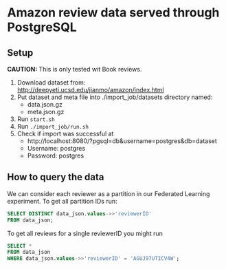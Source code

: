 # Amazon review data served through PostgreSQL

## Setup

**CAUTION:** This is only tested wit Book reviews.

1. Download dataset from: http://deepyeti.ucsd.edu/jianmo/amazon/index.html
2. Put dataset and meta file into ./import_job/datasets directory named:
    * data.json.gz
    * meta.json.gz
3. Run `start.sh`
4. Run `./import_job/run.sh`
5. Check if import was successful at
    * http://localhost:8080/?pgsql=db&username=postgres&db=dataset
    * Username: postgres
    * Password: postgres

## How to query the data

We can consider each reviewer as a partition in our Federated Learning experiment. To get all partition IDs run:

```sql
SELECT DISTINCT data_json.values->>'reviewerID'
FROM data_json;
```

To get all reviews for a single reviewerID you might run

```sql
SELECT *
FROM data_json
WHERE data_json.values->>'reviewerID' = 'AGUJ97UTICV4W';
```
